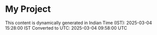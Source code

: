 # My Project

This content is dynamically generated in Indian Time (IST): 2025-03-04 15:28:00 IST
Converted to UTC: 2025-03-04 09:58:00 UTC
